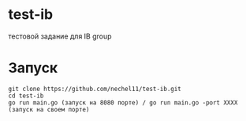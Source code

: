 # test-ib
тестовой задание для IB group


# Запуск

```
git clone https://github.com/nechel11/test-ib.git
cd test-ib
go run main.go (запуск на 8080 порте) / go run main.go -port XXXX (запуск на своем порте)
```
